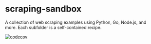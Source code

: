 # scraping-sandbox
A collection of web scraping examples using Python, Go, Node.js, and more. Each subfolder is a self-contained recipe.

[![codecov](https://codecov.io/gh/ph-piment/scraping-sandbox/graph/badge.svg?token=ejJtwle3T4)](https://codecov.io/gh/ph-piment/scraping-sandbox)
